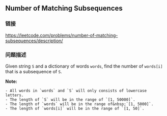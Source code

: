 ## Number of Matching Subsequences  
### 链接  
https://leetcode.com/problems/number-of-matching-subsequences/description/  
### 问题描述
Given string `S` and a&nbsp;dictionary of words `words`, find the number of `words[i]` that is a subsequence of `S`.

**Note:**

	- All words in `words` and `S` will only consists of lowercase letters.
	- The length of `S` will be in the range of `[1, 50000]`.
	- The length of `words` will be in the range of&nbsp;`[1, 5000]`.
	- The length of `words[i]` will be in the range of `[1, 50]`.
